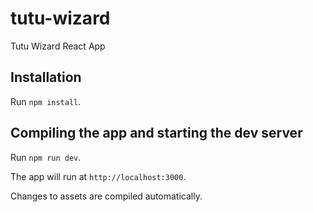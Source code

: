 # tutu-wizard
Tutu Wizard React App

## Installation

Run `npm install`.

## Compiling the app and starting the dev server

Run `npm run dev`.

The app will run at `http://localhost:3000`.

Changes to assets are compiled automatically.